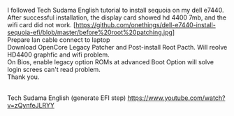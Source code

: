 I followed Tech Sudama English tutorial to install sequoia on my dell e7440. After successful installation, the display card showed hd 4400 7mb, and the wifi card did not work.
[https://github.com/onethings/dell-e7440-install-sequoia-efi/blob/master/before%20root%20patching.jpg]
<br/>Prepare lan cable connect to laptop
<br/>Download OpenCore Legacy Patcher and Post-install Root Pacth. Will reolve HD4400 graphfic and wifi problem.
<br/>On Bios, enable legacy option ROMs at advanced Boot Option will solve login screes can't read problem.
<br/>Thank you.

<br/>Tech Sudama English (generate EFI step)
https://www.youtube.com/watch?v=zQynfeJLRYY
